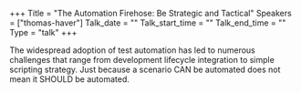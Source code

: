 +++
Title = "The Automation Firehose: Be Strategic and Tactical"
Speakers = ["thomas-haver"]
Talk_date = ""
Talk_start_time = ""
Talk_end_time = ""
Type = "talk"
+++

The widespread adoption of test automation has led to numerous challenges that range from development lifecycle integration to simple scripting strategy. Just because a scenario CAN be automated does not mean it SHOULD be automated.